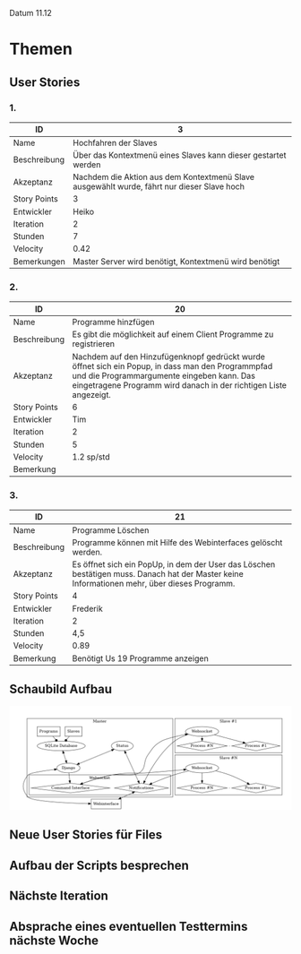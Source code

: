 Datum 11.12

# Themen

## User Stories
### 1.
| ID         |3|
|------------|--|
|Name        |Hochfahren der Slaves|
|Beschreibung|Über das Kontextmenü eines Slaves kann dieser gestartet werden|
|Akzeptanz   |Nachdem die Aktion aus dem Kontextmenü Slave ausgewählt wurde, fährt nur dieser Slave hoch|
|Story Points|3|
|Entwickler  |Heiko|
|Iteration   |2|
|Stunden     |7|
|Velocity    |0.42|
|Bemerkungen |Master Server wird benötigt, Kontextmenü wird benötigt|

### 2.
| ID         |20|
|------------|-|
|Name        |Programme hinzfügen|
|Beschreibung|Es gibt die möglichkeit auf einem Client Programme zu registrieren| 
|Akzeptanz   |Nachdem auf den Hinzufügenknopf gedrückt wurde öffnet sich ein Popup, in dass man den Programmpfad und die Programmargumente eingeben kann. Das eingetragene Programm wird danach in der richtigen Liste angezeigt.|
|Story Points|6|
|Entwickler  |Tim|
|Iteration   |2|
|Stunden     |5|
|Velocity    |1.2 sp/std|
|Bemerkung   ||

### 3.
| ID         |21|
|-|-|
|Name        | Programme Löschen |
|Beschreibung| Programme können mit Hilfe des Webinterfaces gelöscht werden. |
|Akzeptanz   |Es öffnet sich ein PopUp, in dem der User das Löschen bestätigen muss. Danach hat der Master keine Informationen mehr, über dieses Programm.|
|Story Points|4|
|Entwickler  |Frederik|
|Iteration   |2|
|Stunden     |4,5|
|Velocity    |0.89|
|Bemerkung   |Benötigt Us 19 Programme anzeigen|

## Schaubild Aufbau
![alt text](../../../vortraege/1_vortragstraining/img/architecture.png "Testbild")

## Neue User Stories für Files

## Aufbau der Scripts besprechen

## Nächste Iteration

## Absprache eines eventuellen Testtermins nächste Woche


